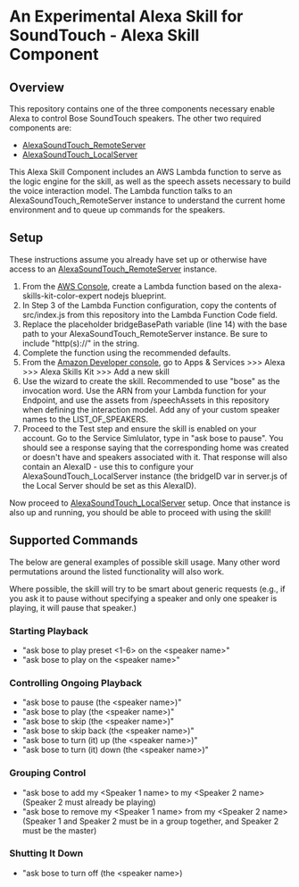 # An Experimental Alexa Skill for SoundTouch - Alexa Skill Component
## Overview
This repository contains one of the three components necessary enable Alexa to control Bose SoundTouch speakers. The other two required components are:
+ [AlexaSoundTouch\_RemoteServer](https://github.com/zwrose/AlexaSoundTouch_RemoteServer) 
+ [AlexaSoundTouch\_LocalServer](https://github.com/zwrose/AlexaSoundTouch_LocalServer) 

This Alexa Skill Component includes an AWS Lambda function to serve as the logic engine for the skill, as well as the speech assets necessary to build the voice interaction model. The Lambda function talks to an AlexaSoundTouch\_RemoteServer instance to understand the current home environment and to queue up commands for the speakers.

## Setup
These instructions assume you already have set up or otherwise have access to an [AlexaSoundTouch\_RemoteServer](https://github.com/zwrose/AlexaSoundTouch_RemoteServer) instance.

1. From the [AWS Console](https://console.aws.amazon.com), create a Lambda function based on the alexa-skills-kit-color-expert nodejs blueprint.
2. In Step 3 of the Lambda Function configuration, copy the contents of src/index.js from this repository into the Lambda Function Code field.
3. Replace the placeholder bridgeBasePath variable (line 14) with the base path to your AlexaSoundTouch\_RemoteServer instance. Be sure to include "http(s)://" in the string.
4. Complete the function using the recommended defaults.
5. From the [Amazon Developer console](http://developer.amazon.com), go to Apps & Services >>> Alexa >>> Alexa Skills Kit >>> Add a new skill
6. Use the wizard to create the skill. Recommended to use "bose" as the invocation word. Use the ARN from your Lambda function for your Endpoint, and use the assets from /speechAssets in this repository when defining the interaction model. Add any of your custom speaker names to the LIST\_OF\_SPEAKERS. 
7. Proceed to the Test step and ensure the skill is enabled on your account. Go to the Service Simlulator, type in "ask bose to pause". You should see a response saying that the corresponding home was created or doesn't have and speakers associated with it. That response will also contain an AlexaID - use this to configure your AlexaSoundTouch\_LocalServer instance (the bridgeID var in server.js of the Local Server should be set as this AlexaID).

Now proceed to [AlexaSoundTouch\_LocalServer](https://github.com/zwrose/AlexaSoundTouch_LocalServer) setup. Once that instance is also up and running, you should be able to proceed with using the skill!

## Supported Commands
The below are general examples of possible skill usage. Many other word permutations around the listed functionality will also work.

Where possible, the skill will try to be smart about generic requests (e.g., if you ask it to pause without specifying a speaker and only one speaker is playing, it will pause that speaker.)

### Starting Playback
+ "ask bose to play preset \<1-6> on the \<speaker name>"
+ "ask bose to play on the \<speaker name>"

### Controlling Ongoing Playback
+ "ask bose to pause (the \<speaker name>)"
+ "ask bose to play (the \<speaker name>)"
+ "ask bose to skip (the \<speaker name>)"
+ "ask bose to skip back (the \<speaker name>)"
+ "ask bose to turn (it) up (the \<speaker name>)"
+ "ask bose to turn (it) down (the \<speaker name>)"

### Grouping Control
+ "ask bose to add my \<Speaker 1 name> to my \<Speaker 2 name> (Speaker 2 must already be playing)
+ "ask bose to remove my \<Speaker 1 name> from my \<Speaker 2 name> (Speaker 1 and Speaker 2 must be in a group together, and Speaker 2 must be the master)

### Shutting It Down
+ "ask bose to turn off (the \<speaker name>)
